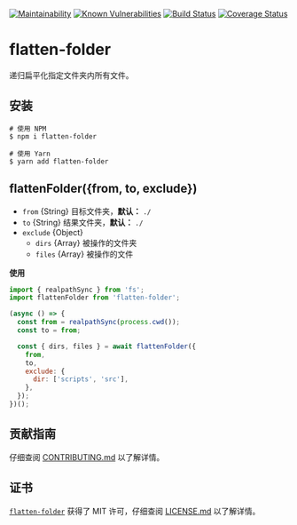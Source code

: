 [![Maintainability](https://api.codeclimate.com/v1/badges/60a65a826cc523425518/maintainability)](https://codeclimate.com/github/iTonyYo/flatten-folder/maintainability) [![Known Vulnerabilities](https://snyk.io/test/github/itonyyo/flatten-folder/badge.svg)](https://snyk.io/test/github/itonyyo/flatten-folder) [![Build Status](https://travis-ci.org/iTonyYo/flatten-folder.svg?branch=master)](https://travis-ci.org/iTonyYo/flatten-folder) [![Coverage Status](https://coveralls.io/repos/github/iTonyYo/flatten-folder/badge.svg?branch=master)](https://coveralls.io/github/iTonyYo/flatten-folder?branch=master)

# flatten-folder

递归扁平化指定文件夹内所有文件。

## 安装

```shell
# 使用 NPM
$ npm i flatten-folder

# 使用 Yarn
$ yarn add flatten-folder
```

## flattenFolder({from, to, exclude})

- `from` {String} 目标文件夹，**默认：** `./`
- `to` {String} 结果文件夹，**默认：** `./`
- `exclude` {Object}
  - `dirs` {Array} 被操作的文件夹
  - `files` {Array} 被操作的文件

**使用**

```javascript
import { realpathSync } from 'fs';
import flattenFolder from 'flatten-folder';

(async () => {
  const from = realpathSync(process.cwd());
  const to = from;

  const { dirs, files } = await flattenFolder({
    from,
    to,
    exclude: {
      dir: ['scripts', 'src'],
    },
  });
})();
```

## 贡献指南

仔细查阅 [CONTRIBUTING.md][贡献指南] 以了解详情。

[贡献指南]: https://github.com/iTonyYo/flatten-folder/blob/master/CONTRIBUTING.md

## 证书

[`flatten-folder`][flatten-folder] 获得了 MIT 许可，仔细查阅 [LICENSE.md][证书] 以了解详情。

[证书]: https://github.com/iTonyYo/flatten-folder/blob/master/LICENSE.md



[flatten-folder]: https://github.com/iTonyYo/flatten-folder

